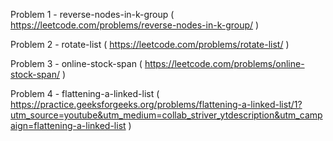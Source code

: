 Problem 1 - reverse-nodes-in-k-group ( https://leetcode.com/problems/reverse-nodes-in-k-group/ )

Problem 2 - rotate-list ( https://leetcode.com/problems/rotate-list/ )

Problem 3 - online-stock-span ( https://leetcode.com/problems/online-stock-span/ )

Problem 4 - flattening-a-linked-list ( https://practice.geeksforgeeks.org/problems/flattening-a-linked-list/1?utm_source=youtube&utm_medium=collab_striver_ytdescription&utm_campaign=flattening-a-linked-list )